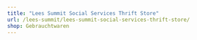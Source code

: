 ```yaml
---
title: "Lees Summit Social Services Thrift Store"
url: /lees-summit/lees-summit-social-services-thrift-store/
shop: Gebrauchtwaren
---
```


